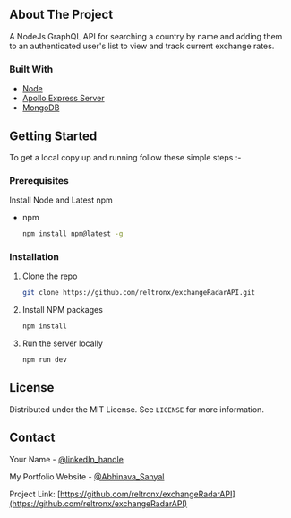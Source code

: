 <!-- ABOUT THE PROJECT -->
## About The Project

A NodeJs GraphQL API for searching a country by name and adding them to an authenticated user's list to view and track current exchange rates.

### Built With

* [Node]()
* [Apollo Express Server ]()
* [MongoDB]()

<!-- GETTING STARTED -->
## Getting Started

To get a local copy up and running follow these simple steps :-

### Prerequisites

Install Node and Latest npm 
* npm
  ```sh
  npm install npm@latest -g
  ```

### Installation

1. Clone the repo
   ```sh
   git clone https://github.com/reltronx/exchangeRadarAPI.git
   ```
2. Install NPM packages
   ```sh
   npm install
   ```
3. Run the server locally
   ```sh
   npm run dev
   ```


<!-- LICENSE -->
## License

Distributed under the MIT License. See `LICENSE` for more information.



<!-- CONTACT -->
## Contact

Your Name - [@linkedIn_handle](https://www.linkedin.com/in/thewolfofweb/)

My Portfolio Website - [@Abhinava_Sanyal](https://reltronx.github.io/three-react-personal-portfolio/)

Project Link: [https://github.com/reltronx/exchangeRadarAPI](https://github.com/reltronx/exchangeRadarAPI)


[linkedin-url]: https://linkedin.com/in/reltronx
